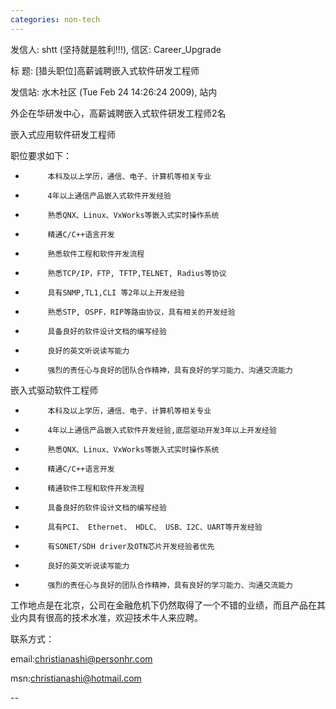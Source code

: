 ```yaml
---
categories: non-tech
---
```

发信人: shtt (坚持就是胜利!!!), 信区: Career_Upgrade

标  题: [猎头职位]高薪诚聘嵌入式软件研发工程师

发信站: 水木社区 (Tue Feb 24 14:26:24 2009), 站内



外企在华研发中心，高薪诚聘嵌入式软件研发工程师2名



嵌入式应用软件研发工程师

职位要求如下：

-          本科及以上学历，通信、电子、计算机等相关专业

-          4年以上通信产品嵌入式软件开发经验

-          熟悉QNX、Linux、VxWorks等嵌入式实时操作系统

-          精通C/C++语言开发

-          熟悉软件工程和软件开发流程

-          熟悉TCP/IP，FTP, TFTP,TELNET, Radius等协议

-          具有SNMP,TL1,CLI 等2年以上开发经验

-          熟悉STP, OSPF，RIP等路由协议，具有相关的开发经验

-          具备良好的软件设计文档的编写经验

-          良好的英文听说读写能力

-          强烈的责任心与良好的团队合作精神，具有良好的学习能力、沟通交流能力



嵌入式驱动软件工程师

-          本科及以上学历，通信、电子、计算机等相关专业

-          4年以上通信产品嵌入式软件开发经验,底层驱动开发3年以上开发经验

-          熟悉QNX、Linux、VxWorks等嵌入式实时操作系统

-          精通C/C++语言开发

-          精通软件工程和软件开发流程

-          具备良好的软件设计文档的编写经验

-          具有PCI、 Ethernet、 HDLC、 USB、I2C、UART等开发经验

-          有SONET/SDH driver及OTN芯片开发经验者优先

-          良好的英文听说读写能力

-          强烈的责任心与良好的团队合作精神，具有良好的学习能力、沟通交流能力





工作地点是在北京，公司在金融危机下仍然取得了一个不错的业绩，而且产品在其业内具有很高的技术水准，欢迎技术牛人来应聘。

联系方式：

email:christianashi@personhr.com

msn:christianashi@hotmail.com

--
